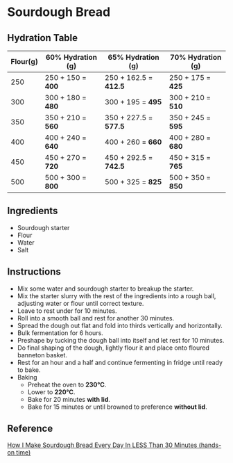 # Sourdough Bread

## Hydration Table

| **Flour(g)** | **60% Hydration (g)** | **65% Hydration (g)**   | **70% Hydration (g)** |
| ------------ | --------------------- | ----------------------- | --------------------- |
| 250          | 250 + 150 = **400**   | 250 + 162.5 = **412.5** | 250 + 175 = **425**   |
| 300          | 300 + 180 = **480**   | 300 + 195 = **495**     | 300 + 210 = **510**   |
| 350          | 350 + 210 = **560**   | 350 + 227.5 = **577.5** | 350 + 245 = **595**   |
| 400          | 400 + 240 = **640**   | 400 + 260 = **660**     | 400 + 280 = **680**   |
| 450          | 450 + 270 = **720**   | 450 + 292.5 = **742.5** | 450 + 315 = **765**   |
| 500          | 500 + 300 = **800**   | 500 + 325 = **825**     | 500 + 350 = **850**   |

## Ingredients

- Sourdough starter
- Flour
- Water
- Salt

## Instructions

- Mix some water and sourdough starter to breakup the starter.
- Mix the starter slurry with the rest of the ingredients into a rough ball, adjusting water or flour until correct texture.
- Leave to rest under for 10 minutes.
- Roll into a smooth ball and rest for another 30 minutes.
- Spread the dough out flat and fold into thirds vertically and horizontally.
- Bulk fermentation for 6 hours.
- Preshape by tucking the dough ball into itself and let rest for 10 minutes.
- Do final shaping of the dough, lightly flour it and place onto floured banneton basket.
- Rest for an hour and a half and continue fermenting in fridge until ready to bake.
- Baking
  - Preheat the oven to **230°C**.
  - Lower to **220°C**.
  - Bake for 20 minutes **with lid**.
  - Bake for 15 minutes or until browned to preference **without lid**.

## Reference

[How I Make Sourdough Bread Every Day In LESS Than 30 Minutes (hands-on time)](https://www.youtube.com/watch?v=ZxCf39G_7pY&t=384s)
